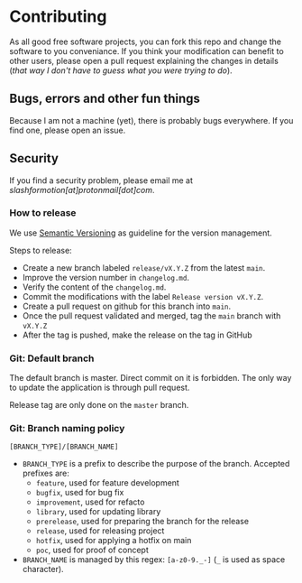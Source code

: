 # Contributing

As all good free software projects, you can fork this repo and change the software to you conveniance. If you think your modification can benefit to other users, please open a pull request explaining the changes in details (*that way I don't have to guess what you were trying to do*).

## Bugs, errors and other fun things

Because I am not a machine (yet), there is probably bugs everywhere. If you find one, please open an issue. 

## Security 

If you find a security problem, please email me at *slashformotion[at]protonmail[dot]com*.

### How to release

We use [Semantic Versioning](https://semver.org/spec/v2.0.0.html) as guideline for the version management.

Steps to release:
- Create a new branch labeled `release/vX.Y.Z` from the latest `main`.
- Improve the version number in `changelog.md`.
- Verify the content of the `changelog.md`.
- Commit the modifications with the label `Release version vX.Y.Z`.
- Create a pull request on github for this branch into `main`.
- Once the pull request validated and merged, tag the `main` branch with `vX.Y.Z`
- After the tag is pushed, make the release on the tag in GitHub

### Git: Default branch

The default branch is master. Direct commit on it is forbidden. The only way to update the application is through pull request.

Release tag are only done on the `master` branch.

### Git: Branch naming policy

`[BRANCH_TYPE]/[BRANCH_NAME]`

* `BRANCH_TYPE` is a prefix to describe the purpose of the branch. Accepted prefixes are:
    * `feature`, used for feature development
    * `bugfix`, used for bug fix
    * `improvement`, used for refacto
    * `library`, used for updating library
    * `prerelease`, used for preparing the branch for the release
    * `release`, used for releasing project
    * `hotfix`, used for applying a hotfix on main
    * `poc`, used for proof of concept 
* `BRANCH_NAME` is managed by this regex: `[a-z0-9._-]` (`_` is used as space character).
